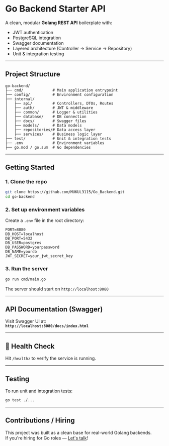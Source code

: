# Go Backend Starter API

A clean, modular **Golang REST API** boilerplate with:

- JWT authentication  
- PostgreSQL integration  
- Swagger documentation  
- Layered architecture (Controller → Service → Repository)  
- Unit & integration testing  

---

## Project Structure

```
go-backend/
├── cmd/             # Main application entrypoint
├── config/          # Environment configuration
├── internal/
│   ├── api/         # Controllers, DTOs, Routes
│   ├── auth/        # JWT & middleware
│   ├── common/      # Logger & utilities
│   ├── database/    # DB connection
│   ├── docs/        # Swagger files
│   ├── models/      # Data models
│   ├── repositories/# Data access layer
│   ├── services/    # Business logic layer
├── test/            # Unit & integration tests
├── .env             # Environment variables
├── go.mod / go.sum  # Go dependencies
```

---

##  Getting Started

### 1. Clone the repo

```bash
git clone https://github.com/MUKUL3115/Go_Backend.git
cd go-backend
```

### 2. Set up environment variables

Create a `.env` file in the root directory:

```
PORT=8080
DB_HOST=localhost
DB_PORT=5432
DB_USER=postgres
DB_PASSWORD=yourpassword
DB_NAME=yourdb
JWT_SECRET=your_jwt_secret_key
```

### 3. Run the server

```bash
go run cmd/main.go
```

The server should start on `http://localhost:8080`

---

## API Documentation (Swagger)

Visit Swagger UI at:  
**`http://localhost:8080/docs/index.html`**

---

## 🏥 Health Check

Hit `/healthz` to verify the service is running.

---

## Testing

To run unit and integration tests:

```bash
go test ./...
```

---

## Contributions / Hiring

This project was built as a clean base for real-world Golang backends.  
If you're hiring for Go roles — [Let's talk](mailto:mukulraana@gmail.com)!

